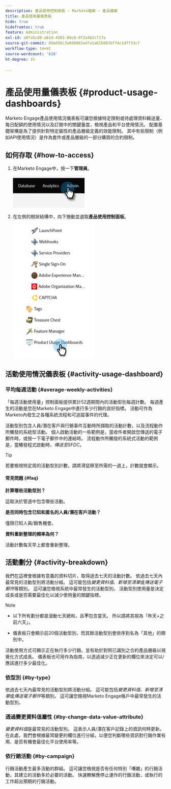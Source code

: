 ```yaml
---
description: 產品使用控制面板 — Marketo檔案 — 產品檔案
title: 產品使用量儀表板
hide: true
hidefromtoc: true
feature: Administration
exl-id: a0fa5cd0-a61d-4383-88c0-9f2a4b2c717a
source-git-commit: 09a656c3a0d0002edfa1a61b987bff4c1dff33cf
workflow-type: tm+mt
source-wordcount: '610'
ht-degree: 1%

---
```


# 產品使用量儀表板 {#product-usage-dashboards}

Marketo Engage產品使用情況儀表板可讓您根據特定限制或待處理資料輸送量、每日配額的使用情況以及訂閱中的關鍵量度，檢視產品和平台使用情況。 配置基礎架構是為了提供針對特定屬性的產品層級定義的效能限制。 其中有些限制（例如API使用情況）是作為套件或產品層級的一部分購買的合約限制。

## 如何存取 {#how-to-access}

1. 在Marketo Engage中，按一下&#x200B;**管理員**。

   ![](assets/product-usage-dashboards-1.png)

1. 在左側的樹狀結構中，向下捲動並選取&#x200B;**產品使用控制面板**。

   ![](assets/product-usage-dashboards-2.png)

## 活動使用情況儀表板 {#activity-usage-dashboard}

### 平均每週活動 {#average-weekly-activities}

「每週活動使用量」控制面板提供累計52週期間內的活動型別每週計數。 每週產生的活動是您在Marketo Engage中進行多少行銷的良好指標。 活動可作為Marketo內發生之各種系統流程和可追蹤事件的代理。

活動型別包含人員/潛在客戶與行銷事件互動時所擷取的活動計數，以及流程動作所觸發的系統型活動。 個人啟動活動的一些範例是，當收件者開啟您傳送的電子郵件時，或按一下電子郵件中的連結時。 流程動作所觸發的系統式活動的範例是，當觸發程式啟動時，_傳送至SFDC_。

>[!TIP]
>
>若要檢視特定周的活動型別計數，請將滑鼠移至所需的一週上，計數就會顯示。

#### 常見問題 {#faq}

**計算哪些活動型別？**

這取決於管道中包含哪些活動。

**是否同時包含已知和匿名的人員/潛在客戶活動？**

僅限已知人員/銷售機會。

**資料重新整理的頻率為何？**

活動計數每天早上都會重新整理。

## 活動劃分 {#activity-breakdown}

我們在這裡會根據有意義的資料切片，取得過去七天的活動計數。 依過去七天內最常見的活動型別將活動分組。 這可能包括&#x200B;_變更資料值_、_新增至清單_&#x200B;或&#x200B;_傳送電子郵件_&#x200B;等類別。 這可讓您檢視系統中最常發生的活動型別。 活動型別使用量是決定成長或是否需要最佳化以減少使用量的關鍵指標。

>[!NOTE]
>
>* 以下所有劃分都是滾動七天總和，且&#x200B;**不**&#x200B;包含當天。 所以請將其視為「昨天+之前六天」。
>
>* 儀表板只會顯示前20個活動型別，而其餘活動型別會排序到名為「其他」的類別中。

活動使用方式可顯示正在執行多少行銷，並有助於對照已識別之合約產品層級以視覺化方式成長。 儀表板也可用作為指南，以透過減少正在更新的欄位來決定可以/應該進行多少最佳化。

### 依型別 {#by-type}

依過去七天內最常見的活動型別將活動分組。 這可能包括&#x200B;_變更資料值_、_新增至清單_&#x200B;或&#x200B;_傳送電子郵件_&#x200B;等類別。 這可讓您檢視Marketo Engage帳戶中最常發生的活動型別。

### 透過變更資料值屬性 {#by-change-data-value-attribute}

_變更資料值_&#x200B;是最常見的活動型別。 這表示人員/潛在客戶記錄上的資訊何時更新。 在此處，我們會根據最常變更的欄位進行分組，以便您判斷哪些資訊對行銷作業有用、是否有機會最佳化平台使用率等。

### 依行銷活動 {#by-campaign}

行銷活動產生最多活動的群組。 這可讓您檢視是否有任何特別「嘈雜」的行銷活動，其建立的活動多於必要的活動。 快速瞭解應停止運作的行銷活動，或執行的工作超出預期的行銷活動。
